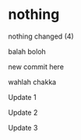 # nothing
nothing changed (4)

balah
boloh

new commit here

wahlah chakka


Update 1

Update 2

Update 3
